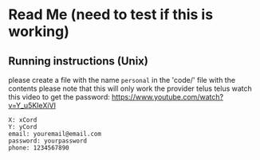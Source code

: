 # Read Me (need to test if this is working)

## Running instructions (Unix)
please create a file with the name `personal` in the 'code/' file with the contents 
please note that this will only work the provider telus telus 
watch this video to get the password: https://www.youtube.com/watch?v=Y_u5KIeXiVI
```
X: xCord
Y: yCord
email: youremail@email.com
password: yourpassword
phone: 1234567890
```
